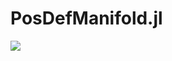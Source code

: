 # PosDefManifold.jl

[![](https://img.shields.io/badge/docs-stable-blue.svg)](https://Marco-Congedo.github.io/PosDefManifold.jl/stable)
